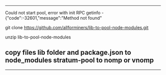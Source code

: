 --------
Could not start pool, error with init RPC getinfo - {"code":-32601,"message":"Method not found"

git clone https://github.com/allforminers/lib-to-pool-node-modules.git

unzip lib-to-pool-node-modules

copy files lib folder and package.json to node_modules stratum-pool to nomp or vnomp
---------

-------

